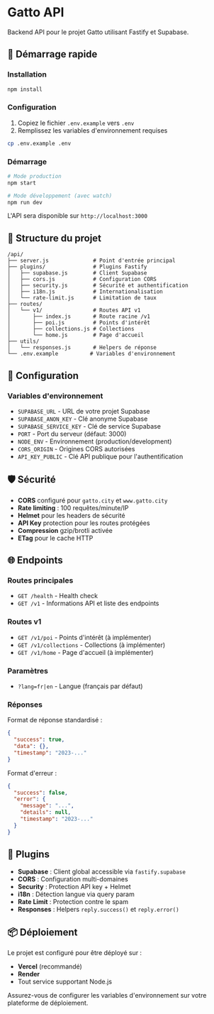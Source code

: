 # Gatto API

Backend API pour le projet Gatto utilisant Fastify et Supabase.

## 🚀 Démarrage rapide

### Installation

```bash
npm install
```

### Configuration

1. Copiez le fichier `.env.example` vers `.env`
2. Remplissez les variables d'environnement requises

```bash
cp .env.example .env
```

### Démarrage

```bash
# Mode production
npm start

# Mode développement (avec watch)
npm run dev
```

L'API sera disponible sur `http://localhost:3000`

## 📁 Structure du projet

```
/api/
├── server.js              # Point d'entrée principal
├── plugins/               # Plugins Fastify
│   ├── supabase.js        # Client Supabase
│   ├── cors.js            # Configuration CORS
│   ├── security.js        # Sécurité et authentification
│   ├── i18n.js            # Internationalisation
│   └── rate-limit.js      # Limitation de taux
├── routes/
│   └── v1/                # Routes API v1
│       ├── index.js       # Route racine /v1
│       ├── poi.js         # Points d'intérêt
│       ├── collections.js # Collections
│       └── home.js        # Page d'accueil
├── utils/
│   └── responses.js       # Helpers de réponse
└── .env.example          # Variables d'environnement
```

## 🔧 Configuration

### Variables d'environnement

- `SUPABASE_URL` - URL de votre projet Supabase
- `SUPABASE_ANON_KEY` - Clé anonyme Supabase
- `SUPABASE_SERVICE_KEY` - Clé de service Supabase
- `PORT` - Port du serveur (défaut: 3000)
- `NODE_ENV` - Environnement (production/development)
- `CORS_ORIGIN` - Origines CORS autorisées
- `API_KEY_PUBLIC` - Clé API publique pour l'authentification

## 🛡️ Sécurité

- **CORS** configuré pour `gatto.city` et `www.gatto.city`
- **Rate limiting** : 100 requêtes/minute/IP
- **Helmet** pour les headers de sécurité
- **API Key** protection pour les routes protégées
- **Compression** gzip/brotli activée
- **ETag** pour le cache HTTP

## 🌐 Endpoints

### Routes principales

- `GET /health` - Health check
- `GET /v1` - Informations API et liste des endpoints

### Routes v1

- `GET /v1/poi` - Points d'intérêt (à implémenter)
- `GET /v1/collections` - Collections (à implémenter)
- `GET /v1/home` - Page d'accueil (à implémenter)

### Paramètres

- `?lang=fr|en` - Langue (français par défaut)

### Réponses

Format de réponse standardisé :

```json
{
  "success": true,
  "data": {},
  "timestamp": "2023-..."
}
```

Format d'erreur :

```json
{
  "success": false,
  "error": {
    "message": "...",
    "details": null,
    "timestamp": "2023-..."
  }
}
```

## 🔌 Plugins

- **Supabase** : Client global accessible via `fastify.supabase`
- **CORS** : Configuration multi-domaines
- **Security** : Protection API key + Helmet
- **i18n** : Détection langue via query param
- **Rate Limit** : Protection contre le spam
- **Responses** : Helpers `reply.success()` et `reply.error()`

## 📦 Déploiement

Le projet est configuré pour être déployé sur :
- **Vercel** (recommandé)
- **Render**
- Tout service supportant Node.js

Assurez-vous de configurer les variables d'environnement sur votre plateforme de déploiement.